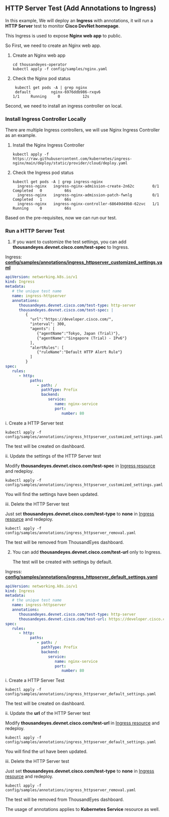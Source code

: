 ## HTTP Server Test (Add Annotations to Ingress)

In this example, We will deploy an **Ingress** with annotations, it will run a **HTTP Server** test to monitor **Cisco DevNet homepage**.

This Ingress is used to expose **Nginx web app** to public. 

So First, we need to create an Nginx web app.

1. Create an Nginx web app
   ```
   cd thousandeyes-operator
   kubectl apply -f config/samples/nginx.yaml
   ```
2. Check the Nginx pod status
   ```
    kubectl get pods -A | grep nginx
    default         nginx-6976ddb986-rxqv6                          1/1     Running     0          12s
   ```

Second, we need to install an ingress controller on local.

### Install Ingress Controller Locally

There are multiple Ingress controllers, we will use Nginx Ingress Controller as an example.

1. Install the Nginx Ingress Controller
   ```
   kubectl apply -f https://raw.githubusercontent.com/kubernetes/ingress-nginx/main/deploy/static/provider/cloud/deploy.yaml
   ```
2. Check the Ingress pod status
   ```
   kubectl get pods -A | grep ingress-nginx
     ingress-nginx   ingress-nginx-admission-create-2n62c        0/1     Completed   0          66s
     ingress-nginx   ingress-nginx-admission-patch-fwnlg         0/1     Completed   1          66s
     ingress-nginx   ingress-nginx-controller-68649d49b8-62zvc   1/1     Running     0          66s
   ```

Based on the pre-requisites, now we can run our test.

### Run a HTTP Server Test

1. If you want to customize the test settings, you can add **thousandeyes.devnet.cisco.com/test-spec** to Ingress.

Ingress: [**config/samples/annotations/ingress_httpserver_customized_settings.yaml**](../config/samples/annotations/ingress_httpserver_customized_settings.yaml)
```yaml
apiVersion: networking.k8s.io/v1
kind: Ingress
metadata:
   # the unique test name
   name: ingress-httpserver
   annotations:
      thousandeyes.devnet.cisco.com/test-type: http-server
      thousandeyes.devnet.cisco.com/test-spec: |
         {
           "url":"https://developer.cisco.com/",
           "interval": 300,
           "agents": [
              {"agentName":"Tokyo, Japan (Trial)"},
              {"agentName":"Singapore (Trial) - IPv6"}
           ],
           "alertRules": [
              {"ruleName":"Default HTTP Alert Rule"}
           ]
         }
spec:
   rules:
      - http:
           paths:
              - path: /
                pathType: Prefix
                backend:
                   service:
                      name: nginx-service
                      port:
                         number: 80
```
i. Create a HTTP Server test
   ```
   kubectl apply -f config/samples/annotations/ingress_httpserver_customized_settings.yaml
   ```
   The test will be created on dashboard.

ii. Update the settings of the HTTP Server test

   Modify **thousandeyes.devnet.cisco.com/test-spec** in [Ingress resource](../config/samples/annotations/ingress_httpserver_customized_settings.yaml#L8) and redeploy.
   ```
   kubectl apply -f config/samples/annotations/ingress_httpserver_customized_settings.yaml
   ```
   You will find the settings have been updated.

iii. Delete the HTTP Server test
   
   Just set **thousandeyes.devnet.cisco.com/test-type** to **none** in [Ingress resource](../config/samples/annotations/ingress_httpserver_removal.yaml#L8) and redeploy.
   ```
   kubectl apply -f config/samples/annotations/ingress_httpserver_removal.yaml
   ```
   The test will be removed from ThousandEyes dashboard.

2. You can add **thousandeyes.devnet.cisco.com/test-url** only to Ingress.

   The test will be created with settings by default.

Ingress: [**config/samples/annotations/ingress_httpserver_default_settings.yaml**](../config/samples/annotations/ingress_httpserver_default_settings.yaml)

```yaml
apiVersion: networking.k8s.io/v1
kind: Ingress
metadata:
   # the unique test name
   name: ingress-httpserver
   annotations:
      thousandeyes.devnet.cisco.com/test-type: http-server
      thousandeyes.devnet.cisco.com/test-url: https://developer.cisco.com/
spec:
   rules:
      - http:
           paths:
              - path: /
                pathType: Prefix
                backend:
                   service:
                      name: nginx-service
                      port:
                         number: 80
```
i. Create a HTTP Server Test
   ```
   kubectl apply -f config/samples/annotations/ingress_httpserver_default_settings.yaml
   ```
   The test will be created on dashboard.

ii. Update the **url** of the HTTP Server test

   Modify **thousandeyes.devnet.cisco.com/test-url** in [Ingress resource](../config/samples/annotations/ingress_httpserver_default_settings.yaml#L10) and redeploy.
   ```
   kubectl apply -f config/samples/annotations/ingress_httpserver_default_settings.yaml 
   ```   
   You will find the url have been updated.

iii. Delete the HTTP Server test
   
   Just set **thousandeyes.devnet.cisco.com/test-type** to **none** in [Ingress resource](../config/samples/annotations/ingress_httpserver_removal.yaml#L8) and redeploy.
   ```
   kubectl apply -f config/samples/annotations/ingress_httpserver_removal.yaml
   ```
   The test will be removed from ThousandEyes dashboard.

The usage of annotations applies to **Kubernetes Service** resource as well.

   









